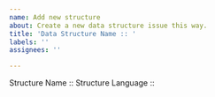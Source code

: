 ```yaml
---
name: Add new structure
about: Create a new data structure issue this way.
title: 'Data Structure Name :: '
labels: ''
assignees: ''

---
```


Structure Name ::
Structure Language ::
